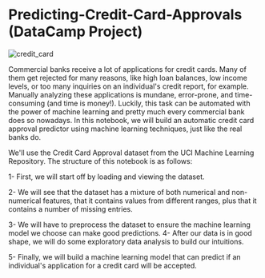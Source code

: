 # Predicting-Credit-Card-Approvals (DataCamp Project)

![credit_card](https://user-images.githubusercontent.com/36461648/117840085-d58bd580-b249-11eb-98f7-c9482fdc988a.jpg)

Commercial banks receive a lot of applications for credit cards. Many of them get rejected for many reasons, like high loan balances, low income levels, or too many inquiries on an individual's credit report, for example. Manually analyzing these applications is mundane, error-prone, and time-consuming (and time is money!). Luckily, this task can be automated with the power of machine learning and pretty much every commercial bank does so nowadays. In this notebook, we will build an automatic credit card approval predictor using machine learning techniques, just like the real banks do.

We'll use the Credit Card Approval dataset from the UCI Machine Learning Repository. The structure of this notebook is as follows:

1- First, we will start off by loading and viewing the dataset.

2- We will see that the dataset has a mixture of both numerical and non-numerical features, that it contains values from different ranges, plus that it contains a number of missing entries.

3- We will have to preprocess the dataset to ensure the machine learning model we choose can make good predictions.
4- After our data is in good shape, we will do some exploratory data analysis to build our intuitions.

5- Finally, we will build a machine learning model that can predict if an individual's application for a credit card will be accepted.
